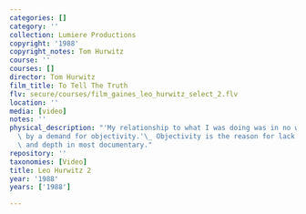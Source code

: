 ```yaml
---
categories: []
category: ''
collection: Lumiere Productions
copyright: '1988'
copyright_notes: Tom Hurwitz
course: ''
courses: []
director: Tom Hurwitz
film_title: To Tell The Truth
flv: secure/courses/film_gaines_leo_hurwitz_select_2.flv
location: ''
media: [video]
notes: ''
physical_description: "'My relationship to what I was doing was in no way categorized\
  \ by a demand for objectivity.'\_ Objectivity is the reason for lack of vitality\
  \ and depth in most documentary."
repository: ''
taxonomies: [Video]
title: Leo Hurwitz 2
year: '1988'
years: ['1988']

---
```

